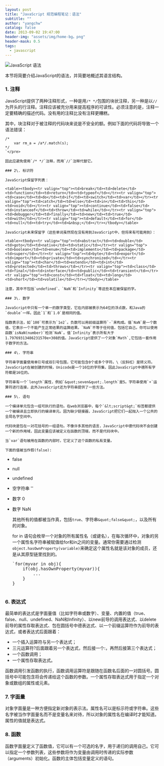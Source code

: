 ```yaml
---
layout: post
title: "JavaScript 规范编程笔记：语法"
subtitle: ""
author: "yangchw"
catalog: false
date: 2013-09-02 19:47:00
header-img: "assets/img/home-bg。png"
header-mask: 0.5
tags:
  - javascript
---
```


![JavaScript 语法](http://moodpo.com/usr/uploads/2014/01/1263846946.jpg)

本节将简要介绍JavaScript的语法，并简要地概述其语言结构。

### 1\. 注释

JavaScript提供了两种注释形式，一种是用`/* */`包围的块状注释，另一种是以`//`为开头的行注释。注释应该被充分用来提高程序的可读性。必须注意的是，注释一定要精确的描述代码。没有用的注释比没有注释更糟糕。

其中，块注释对于被注释的代码块来说是不安全的额。例如下面的代码将导致一个语法错误：

    /*
        var rm_a = /a*/.match(s);
    */
    `</pre>

    因此应避免使用`/* */`注释，而用`//`注释代替它。

    ### 2\. 标识符

    JavaScript保留字列表：

    <table><tbody><tr valign="top"><td>break</td><td>delete</td><td>function</td><td>return</td><td>typeof</td></tr><tr valign="top"><td>case</td><td>do</td><td>if</td><td>switch</td><td>var</td></tr><tr valign="top"><td>catch</td><td>else</td><td>in</td><td>this</td><td>void</td></tr><tr valign="top"><td>continue</td><td>false</td><td>instanceof</td><td>throw</td><td>while</td></tr><tr valign="top"><td>debugger</td><td>finally</td><td>new</td><td>true</td><td>with</td></tr><tr valign="top"><td>default</td><td>for</td><td>null</td><td>try</td><td>&nbsp;</td></tr></tbody></table>

    JavaScript未来保留字（这些单词虽然现在没有用到JavaScript中，但将来有可能用到）：

    <table><tbody><tr valign="top"><td>abstract</td><td>double</td><td>goto</td><td>native</td><td>static</td></tr><tr valign="top"><td>boolean</td><td>enum</td><td>implements</td><td>package</td><td>super</td></tr><tr valign="top"><td>byte</td><td>export</td><td>import</td><td>private</td><td>synchronized</td></tr><tr valign="top"><td>char</td><td>extends</td><td>int</td><td>protected</td><td>throws</td></tr><tr valign="top"><td>class</td><td>final</td><td>interface</td><td>public</td><td>transient</td></tr><tr valign="top"><td>const</td><td>float</td><td>long</td><td>short</td><td>volatile</td></tr></tbody></table>

    注意，其中不包括`undefined`、`NaN`和`Infinity`等这些本应被保留的字。

    ### 3\. 数字

    JavaScript中只有一个单一的数字类型，它在内部被表示为64位的浮点数，和Java的`double`一样。因此`1`和`1.0`是相同的值。

    指数表示法，如`100`可表示为`1e2`。负数可以用前缀运算符`-`来构成。值`NaN`是一个数值，它表示一个不能产生正常结果的运算结果。`NaN`不等于任何值，包括它自己。你可以使用函数`isNaN(number)`检测`NaN`。值`Infinity`表示所有大于1.79769313486231570e+308的值。JavaScript提供了一个对象`Math`,它包括一套作用于数字的方法。

    ### 4\. 字符串

    字符串字面量使用单引号或双引号包围，它可能包含0个或多个字符。\（反斜杠）是转义符。JavaScript在被创建的时候，Unicode是一个16位的字符集，因此JavaScript中德所有字符都是16位的。

    字符串有一个`length`属性，例如`&quot;seven&quot;.length`是5。字符串使用`+`运算符进行连接，此外JavaScript还为字符串提供了一些方法。

    ### 5\. 语句

    一个编译单元包含一组可执行的语句。在web浏览器中，每个`&lt;script&gt;`标签都提供一个被编译且立即执行的编译单元。因为缺少链接器，JavaScript把它们一起抛入一个公共的全局名字空间中。

    代码块是包在一对花括号的一组语句。不像许多其他的语言，JavaScript中德代码块不会创建一个新的作用域，因此变量应该被定义在函数的顶端，而不是代码块中。

    当`var`语句被用在函数的内部时，它定义了这个函数的私有变量。

    下面的值被当作假(false):

*   false
*   null
*   undefined
*   空字符串 ''
*   数字 0
*   数字 NaN

    其他所有的值都被当作真，包括`true`、字符串`&quot;false&quot;`，以及所有的对象。

    for in 语句会枚举一个对象的所有属性名（或键名），在每次循环中，对象的另一个属性名字符串被赋值给for和in之间的变量。通常你需要通过检测`object.hasOwnProperty(variable)`来确定这个属性名就是该对象的成员，还是从其原型链里找到的。

    <pre>`for(myvar in obj){
        if(obj.hasOwnProperty(myvar)){
            ...
        }
    }

### 6\. 表达式

最简单的表达式是字面量值（比如字符串或数字）、变量、内置的值（true、false、null、undefined、NaN和Infinity）、以new前导的调用表达式、以delete前导的属性存取表达式、包在圆括号中德表达式、以一个前缀运算符作为前导的表达式，或者表达式后面跟着：

*   一个插入运算符与另一个表达式；
*   三元运算符?后面跟着另一个表达式，然后接一个:，再然后接第三个表达式；
*   一个函数调用；
*   一个属性存取表达式。

函数调用引发函数的执行，函数调用运算符是跟随在函数名后面的一对圆括号。圆括号中可能包含将会传递给这个函数的参数。一个属性存取表达式用于指定一个对象或数组的属性或元素。

### 7\. 字面量

对象字面量是一种方便指定新对象的表示法。属性名可以是标示符或字符串。这些名字被当作字面量名而不是变量名来对待，所以对象的属性名在编译时才能知道。属性的值就是表达式。

### 8\. 函数

函数字面量定义了函数值，它可以有一个可选的名字，用于递归的调用自己。它可以指定一个参数列表，这些参数将作为变量由调用时传递的实际参数（arguments）初始化。函数的主体包括变量定义的语句。